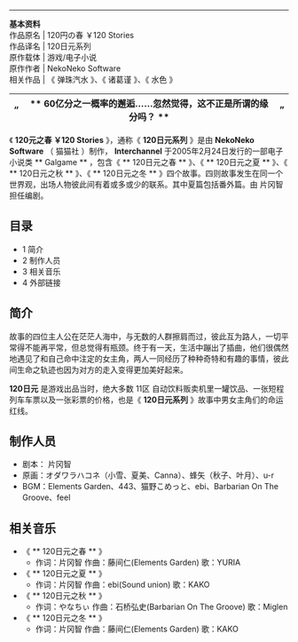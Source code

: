 ---  
**基本资料**  
作品原名  |  120円の春 ￥120 Stories   
作品译名  |  120日元系列   
原作载体  |  游戏/电子小说   
原作作者  |  NekoNeko Software   
相关作品  |  《  弹珠汽水  》、《  诸葛谨  》、《  水色  》   
  
“  |  ** 60亿分之一概率的邂逅……忽然觉得，这不正是所谓的缘分吗？  ** |  ”   
---|---|---  
  
《 **120元之春 ￥120 Stories** 》，通称《 **120日元系列** 》是由 **NekoNeko Software** （  猫猫社
）制作， **Interchannel** 于2005年2月24日发行的一部电子小说类 ** Galgame  ** ，包含《 ** 120日元之春  **
》、《 ** 120日元之夏  ** 》、《 ** 120日元之秋  ** 》、《 ** 120日元之冬  **
》四个故事。四则故事发生在同一个世界观，出场人物彼此间有着或多或少的联系。其中夏篇包括番外篇。由  片冈智  担任编剧。

##  目录

  * 1  简介 
  * 2  制作人员 
  * 3  相关音乐 
  * 4  外部链接 

##  简介

故事的四位主人公在茫茫人海中，与无数的人群擦肩而过，彼此互为路人，一切平常得不能再平常，但总觉得有瓶颈。终于有一天，生活中蹦出了插曲，他们很偶然地遇见了和自己命中注定的女主角，两人一同经历了种种奇特和有趣的事情，彼此间生命之轨迹也因为对方的走入变得更加美好起来。

**120日元** 是游戏出品当时，绝大多数  11区  自动饮料贩卖机里一罐饮品、一张短程列车车票以及一张彩票的价格，也是《 **120日元系列**
》故事中男女主角们的命运红线。

##  制作人员

  * 剧本：  片冈智 
  * 原画：オダワラハコネ（小雪、夏美、Canna）、蜂矢（秋子、叶月）、u-r 
  * BGM：Elements Garden、443、猫野こめっと、ebi、Barbarian On The Groove、feel 

##  相关音乐

  * 《 ** 120日元之春  ** 》 
    * 作词：片冈智 作曲：藤间仁(Elements Garden) 歌：YURIA 
  * 《 ** 120日元之夏  ** 》 
    * 作词：片冈智 作曲：ebi(Sound union) 歌：KAKO 
  * 《 ** 120日元之秋  ** 》 
    * 作词：やなちぃ 作曲：石桥弘史(Barbarian On The Groove) 歌：Miglen 
  * 《 ** 120日元之冬  ** 》 
    * 作词：片冈智 作曲：藤间仁(Elements Garden) 歌：KAKO 